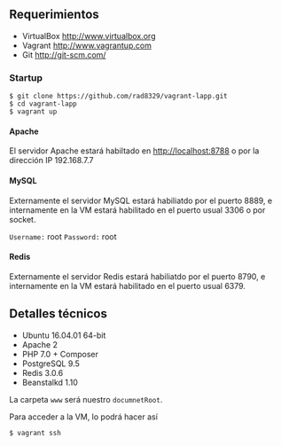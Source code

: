 Requerimientos
------------
* VirtualBox <http://www.virtualbox.org>
* Vagrant <http://www.vagrantup.com>
* Git <http://git-scm.com/>


### Startup
	$ git clone https://github.com/rad8329/vagrant-lapp.git
	$ cd vagrant-lapp
	$ vagrant up

#### Apache
El servidor Apache estará habiltado en <http://localhost:8788> o por la dirección IP 192.168.7.7

#### MySQL
Externamente el servidor MySQL estará habiliatdo por el puerto 8889, e internamente en la VM estará habilitado en el puerto usual 3306  o por socket.

`Username:` root
`Password:` root

#### Redis

Externamente el servidor Redis estará habiliatdo por el puerto 8790, e internamente en la VM estará habilitado en el puerto usual 6379.

Detalles técnicos
-----------------
* Ubuntu 16.04.01 64-bit
* Apache 2
* PHP 7.0 + Composer
* PostgreSQL 9.5
* Redis 3.0.6
* Beanstalkd 1.10

La carpeta `www` será nuestro `documnetRoot`.

Para acceder a la VM, lo podrá hacer así

	$ vagrant ssh
